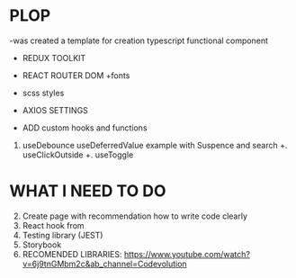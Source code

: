 # PLOP

-was created a template for creation typescript functional component

- REDUX TOOLKIT
- REACT ROUTER DOM
  +fonts
- scss styles

- AXIOS SETTINGS

- ADD custom hooks and functions

1. useDebounce useDeferredValue example with Suspence and search
   +. useClickOutside
   +. useToggle

# WHAT I NEED TO DO

2. Create page with recommendation how to write code clearly
3. React hook from
4. Testing library (JEST)
5. Storybook
6. RECOMENDED LIBRARIES: https://www.youtube.com/watch?v=6j9tnGMbm2c&ab_channel=Codevolution
